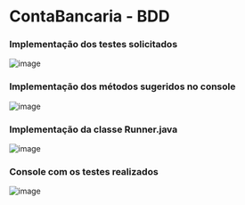 # ContaBancaria - BDD

### Implementação dos testes solicitados
![image](https://github.com/Cerripedro/ContaBancaria-BDD/assets/98669847/af953286-816a-4f4d-8625-2997f85fd6df)

### Implementação dos métodos sugeridos no console
![image](https://github.com/Cerripedro/ContaBancaria-BDD/assets/98669847/5886a30c-655b-4d6a-968b-7169a97452d5)

### Implementação da classe Runner.java
![image](https://github.com/Cerripedro/ContaBancaria-BDD/assets/98669847/02b1ff2f-f45e-4281-91b4-b1ceee668033)

### Console com os testes realizados
![image](https://github.com/Cerripedro/ContaBancaria-BDD/assets/98669847/10739c83-471e-4e63-8377-d952389cc055)

